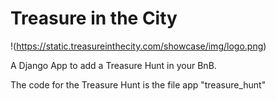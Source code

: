 # Treasure in the City
!(https://static.treasureinthecity.com/showcase/img/logo.png)

A Django App to add a Treasure Hunt in your BnB.

The code for the Treasure Hunt is the file app "treasure_hunt"


